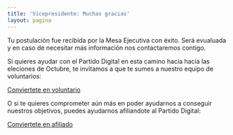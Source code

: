 ```yaml
---
title: 'Vicepresidente: Muchas gracias'
layout: pagina
---
```


Tu postulación fue recibida por la Mesa Ejecutiva con éxito. Será evualuada y en caso de necesitar más información nos contactaremos contigo.
 
Si quieres ayudar con el Partido Digital en esta camino hacia hacia las eleciones de Octubre, te invitamos a que te sumes a nuestro equipo de voluntarios:

<a href="/voluntariado" class="btn" itemprop="url">Conviertete en voluntario</a>

O si te quieres comprometer aún más en poder ayudarnos a conseguir nuestros objetivos, puedes ayudarnos afiliandote al Partido Digital:

<a href="/afiliaciones" class="btn" itemprop="url">Conviertete en afiliado</a>

